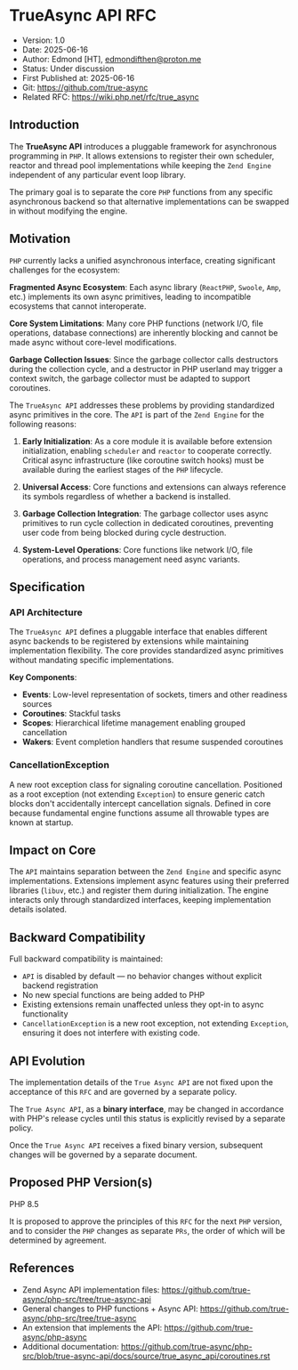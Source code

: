 # TrueAsync API RFC

* Version: 1.0
* Date: 2025-06-16
* Author: Edmond [HT], edmondifthen@proton.me
* Status: Under discussion
* First Published at: 2025-06-16 
* Git: https://github.com/true-async
* Related RFC: https://wiki.php.net/rfc/true_async

## Introduction
The **TrueAsync API** introduces a pluggable framework for asynchronous programming in `PHP`. 
It allows extensions to register their own scheduler, reactor and thread pool implementations while keeping 
the `Zend Engine` independent of any particular event loop library. 

The primary goal is to separate the core `PHP` functions from any specific asynchronous backend 
so that alternative implementations can be swapped in without modifying the engine.

## Motivation
`PHP` currently lacks a unified asynchronous interface, creating significant challenges for the ecosystem:

**Fragmented Async Ecosystem**: Each async library (`ReactPHP`, `Swoole`, `Amp`, etc.) implements its own async primitives, 
leading to incompatible ecosystems that cannot interoperate.

**Core System Limitations**: Many core PHP functions (network I/O, file operations, database connections) 
are inherently blocking and cannot be made async without core-level modifications.

**Garbage Collection Issues**: Since the garbage collector calls destructors during the collection cycle, 
and a destructor in PHP userland may trigger a context switch, the garbage collector must be adapted to support coroutines.

The `TrueAsync API` addresses these problems by providing standardized async primitives in the core. 
The `API` is part of the `Zend Engine` for the following reasons:

1. **Early Initialization**: As a core module it is available before extension initialization, 
enabling `scheduler` and `reactor` to cooperate correctly. 
Critical async infrastructure (like coroutine switch hooks) must be available during 
the earliest stages of the `PHP` lifecycle.

2. **Universal Access**: Core functions and extensions can always reference its symbols regardless of whether a backend is installed.

3. **Garbage Collection Integration**: The garbage collector uses async primitives 
to run cycle collection in dedicated coroutines, preventing user code from being blocked during cycle destruction. 

4. **System-Level Operations**: Core functions like network I/O, 
file operations, and process management need async variants.

## Specification

### API Architecture
The `TrueAsync API` defines a pluggable interface that enables different async backends to be registered by extensions while maintaining implementation flexibility. The core provides standardized async primitives without mandating specific implementations.

**Key Components**:
- **Events**: Low-level representation of sockets, timers and other readiness sources
- **Coroutines**: Stackful tasks
- **Scopes**: Hierarchical lifetime management enabling grouped cancellation
- **Wakers**: Event completion handlers that resume suspended coroutines

### CancellationException
A new root exception class for signaling coroutine cancellation. 
Positioned as a root exception (not extending `Exception`) to ensure generic 
catch blocks don't accidentally intercept cancellation signals. 
Defined in core because fundamental engine functions assume all throwable types are known at startup.

## Impact on Core
The `API` maintains separation between the `Zend Engine` and specific async implementations. 
Extensions implement async features using their preferred libraries (`libuv`, etc.) and register them during initialization. 
The engine interacts only through standardized interfaces, keeping implementation details isolated.

## Backward Compatibility
Full backward compatibility is maintained:
- `API` is disabled by default — no behavior changes without explicit backend registration
- No new special functions are being added to PHP 
- Existing extensions remain unaffected unless they opt-in to async functionality
- `CancellationException` is a new root exception, not extending `Exception`, 
ensuring it does not interfere with existing code.

## API Evolution
The implementation details of the `True Async API` are not fixed upon the acceptance of this `RFC` 
and are governed by a separate policy.

The `True Async API`, as a **binary interface**, may be changed in accordance with PHP's release
cycles until this status is explicitly revised by a separate policy.

Once the `True Async API` receives a fixed binary version, 
subsequent changes will be governed by a separate document.

## Proposed PHP Version(s)

PHP 8.5

It is proposed to approve the principles of this `RFC` for the next `PHP` version, and to consider 
the `PHP` changes as separate `PRs`, the order of which will be determined by agreement.

## References
- Zend Async API implementation files: https://github.com/true-async/php-src/tree/true-async-api
- General changes to PHP functions + Async API: https://github.com/true-async/php-src/tree/true-async
- An extension that implements the API: https://github.com/true-async/php-async
- Additional documentation: https://github.com/true-async/php-src/blob/true-async-api/docs/source/true_async_api/coroutines.rst

